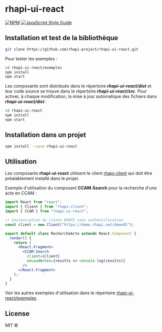 # rhapi-ui-react

>

[![NPM](https://img.shields.io/npm/v/rhapi-ccam.svg)](https://www.npmjs.com/package/rhapi-ui-react) [![JavaScript Style Guide](https://img.shields.io/badge/code_style-standard-brightgreen.svg)](https://standardjs.com)

## Installation et test de la bibliothèque

```bash
git clone https://github.com/rhapi-project/rhapi-ui-react.git
```

Pour tester les exemples :

```bash
cd rhapi-ui-react/exemples
npm install
npm start
```
Les composants sont distribués dans le répertoire ***rhapi-ui-react/dist*** et leur code source se trouve dans le répertoire ***rhapi-ui-react/src***.
Pour activer, à chaque modification, la mise à jour automatique des fichiers dans ***rhapi-ui-react/dist*** : 
```bash
cd rhapi-ui-react
npm install
npm start
```

## Installation dans un projet

```bash
npm install --save rhapi-ui-react
```

## Utilisation

Les composants **rhapi-ui-react** utilisent le client [rhapi-client](https://github.com/rhapi-project/rhapi-client) qui doit être préalablement installé dans le projet.

Exemple d'utilisation du composant **CCAM.Search** pour la recherche d'une acte en CCAM : 

```jsx
import React from "react";
import { Client } from "rhapi-client";
import { CCAM } from "rhapi-ui-react";

// Instanciation du client RHAPI sans authentification
const client = new Client("https://demo.rhapi.net/demo01");

export default class RechercheActe extends React.Component {
  render() {
    return (
      <React.Fragment>
        <CCAM.Search
          client={client}
          onLoadActes={results => console.log(results)}
        />
      </React.Fragment>
    );
  }
}
```

Voir les autres exemples d'utilisation dans le répertoire [rhapi-ui-react/exemples](https://github.com/rhapi-project/rhapi-ui-react/tree/master/exemples).

## License

MIT © [](https://github.com/)
